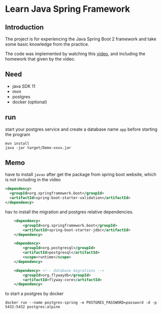 # Learn Java Spring Framework

## Introduction 
The project is for experiencing the Java Spring Boot 2 framework and take some basic knowledge from the practice.

The code was implemented by watching this [video](https://www.youtube.com/watch?v=vtPkZShrvXQ),
and including the homework that given by the video.

## Need
- java SDK 11
- mvn
- postgres
- docker (optional)

## run 
start your postgres service and create a database name `app` before starting the program

```
mvn install
java -jar target/Demo-xxxx.jar
```

## Memo

have to install `javax` after get the package from spring boot website, which is not including in the video
```xml
<dependency>
  <groupId>org.springframework.boot</groupId>
  <artifactId>spring-boot-starter-validation</artifactId>
</dependency>
```

hav to install the migration and postgres relative dependencies.
```xml
    <dependency>
        <groupId>org.springframework.boot</groupId>
        <artifactId>spring-boot-starter-jdbc</artifactId>
    </dependency>

    <dependency>
        <groupId>org.postgresql</groupId>
        <artifactId>postgresql</artifactId>
        <scope>runtime</scope>
    </dependency>

    <dependency> <!-- database migrations -->
        <groupId>org.flywaydb</groupId>
        <artifactId>flyway-core</artifactId>
    </dependency>
```

to start a postgres by docker
```
docker run --name postgres-spring -e POSTGRES_PASSWORD=password -d -p 5432:5432 postgres:alpine
```
